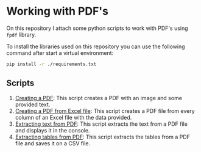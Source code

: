 # Working with PDF's

On this repository I attach some python scripts to work with PDF's using `fpdf` library.

To install the libraries used on this repository you can use the following command after start a virtual environment:

```bash
pip install -r ./requirements.txt
```

## Scripts

1. [Creating a PDF](scripts/01-creating_a_pdf.py): This script creates a PDF with an image and some provided text.
2. [Creating a PDF from Excel file](scripts/02-generating_a_pdf_from_spreadsheets.py): This script creates a PDF file from every column of an Excel file with the data provided.
3. [Extracting text from PDF](scripts/03-extracting_text_from_pdf.py): This script extracts the text from a PDF file and displays it in the console.
4. [Extracting tables from PDF](scripts/04-extracting_tables.py): This script extracts the tables from a PDF file and saves it on a CSV file.
